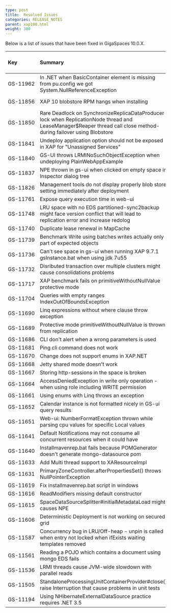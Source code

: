 ```yaml
---
type: post
title:  Resolved Issues
categories: RELEASE_NOTES
parent: xap100.html
weight: 300
---
```



Below is a list of issues that have been fixed in GigaSpaces 10.0.X.




| Key | Summary | Fix Version/s  | Sales Force ID | Platform/s |
|:---------|:--------|:----------------|:---------------|:------------------|
| <nobr>GS-11962</nobr> | In .NET when BasicContainer element is missing from pu.config we got System.NullReferenceException | 10.0.1, 10.1.0 | 9201  | .NET |
| GS-11856 | XAP 10 blobstore RPM hangs when installing | 10.0.1, 10.1.0  |  | All |
| GS-11850 | Rare Deadlock on SynchronizeReplicaDataProducer lock when ReplicationNode thread and LeaseManager$Reaper thread call close method- during failover using Blobstore | 10.0.0, 10.1.0 |  | Java |
| GS-11841 | Undeploy application option should not be exposed in XAP for "Unassigned Services" | 10.0.0 |  | Java |
| GS-11840 | GS-UI throws LRMINoSuchObjectException when undeploying PlainWebAppExample | 10.0.0 |  | Java |
| GS-11837 | NPE thrown in gs-ui when clicked on empty space in Inspector dialog tree | 10.0.0 |  | Java |
| GS-11826 | Management tools do not display properly blob store setting immediately after deployment | 10.0.0 |  | Java |
| GS-11761 | Expose query execution time in web-ui | 10.0.0 | 8962 | Java |
| GS-11748 | LRU space with no EDS partitioned-sync2backup might face version conflict that will lead to replication error and increase redolog | 10.0.0 | 8962 | All |
| GS-11740 | Duplicate lease renewal in MapCache | 10.0.0 | 8815 | Java |
| GS-11739 | Benchmark Write using batches writes actually only part of expected objects | 10.0.0 |  | Java |
| GS-11736 | Can't see space in gs-ui when running XAP 9.7.1 gsInstance.bat when using jdk 7u55 | 10.0.0 |  | Java |
| GS-11732 | Disributed transaction over multiple clusters might cause consolidations problems | 10.0.0 | 8935 | All |
| GS-11717 | XAP benchmark fails on primitiveWithoutNullValue protective mode | 10.0.0 |  | All |
| GS-11704 | Queries with empty ranges IndexOutOfBoundsException | 10.0.0 | 8894 | All |
| GS-11690 | Linq expressions without where clause throw exception | 10.0.0 | | .NET |
| GS-11689 | Protective mode primitiveWithoutNullValue is thrown from replication | 10.0.0 | 8808 | All |
| GS-11686 | CLI don't alert when a wrong parameters is used | 10.0.0 | | All |
| GS-11681 | Ping cli command does not work | 10.0.0 | | Java |
| GS-11670 | Change does not support enums in XAP.NET | 10.0.0 | 8739 | .NET |
| GS-11668 | Jetty shared mode doesn't work | 10.0.0 | | Java |
| GS-11667 | Storing http-sessions in the space is broken | 10.0.0 |  | Java |
| GS-11664 | AccessDeniedException in write only operation - when using role including WRITE permission | 10.0.0 | 8757 | All |
| GS-11661 | Using enums with Linq throws an exception | 10.0.0 | | .NET |
| GS-11652 | Calendar instance is not formatted nicely in GS-ui query results | 10.0.0 | | Java |
| GS-11651 | Web-ui: NumberFormatException thrown while parsing cpu values for specific Local values | 10.0.0 |  | Java |
| GS-11641 | Default Notifications may not consume all concurrent resources when it could have | 10.0.0 | 8635 | All |
| GS-11640 | Installmavenrep.bat fails because POMGenerator doesn't generate mongo-datasource pom | 10.0.0 |  | Java |
| GS-11633 | Add Multi thread support to XAResourceImpl | 10.0.0 | 8698 | Java |
| GS-11631 | PrimaryZoneController.afterPropertiesSet() throws NullPointerException | 10.0.0 | | Java |
| GS-11619 | Fix installmavenrep.bat script in windows | 10.0.0 |  | All |
| GS-11616 | ReadModifiers missing default constructor | 10.0.0 | 8657 | Java |
| GS-11615 | SpaceDataSourceSplitter#initialMetadataLoad might causes NPE | 10.0.0 | 8655 | All |
| GS-11606 | Deterministic Deployment is not working on secured grid | 10.0.0 | 8642 | All |
| GS-11587 | Concurrency bug in LRU/Off-heap - unpin is called when entry not locked when ifExists waiting templates removed | 10.0.0 | | All |
| GS-11561 | Reading a POJO which contains a document using mongo EDS fails | 10.0.0 |  | Java |
| GS-11536 | LRMI threads cause JVM-wide slowdown with parallel reads | 10.0.0 | 8527 | Java |
| GS-11505 | StandaloneProcessingUnitContainerProvider#close() raise Interruption that cause problems in unit tests | 10.0.0 | 8518 | Java |
| GS-11194 | Using NHibernateExternalDataSource practice requires .NET 3.5 | 10.0.0 | 8518 | .NET |
